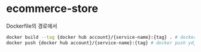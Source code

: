 # ecommerce-store

Dockerfile의 경로에서 

```sh
docker build --tag {docker hub account}/{service-name}:{tag} . # docker build --tag ydj515/config-service:1.0 .
docker push {docker hub account}/{service-name}:{tag} # docker push ydj515/config-service:1.0
```